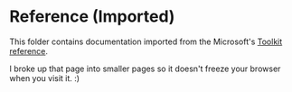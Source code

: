 # Reference (Imported)

This folder contains documentation imported from the Microsoft's [Toolkit reference](https://docs.microsoft.com/en-us/configmgr/mdt/toolkit-reference).

I broke up that page into smaller pages so it doesn't freeze your browser when you visit it. :)